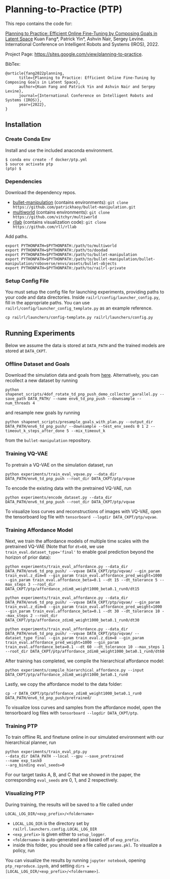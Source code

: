 
# Planning-to-Practice (PTP)

This repo contains the code for:

[Planning to Practice: Efficient Online Fine-Tuning by Composing Goals in Latent Space](https://arxiv.org/abs/2106.00671)
Kuan Fang*, Patrick Yin*, Ashvin Nair, Sergey Levine. 
International Conference on Intelligent Robots and Systems (IROS), 2022.

Project Page: https://sites.google.com/view/planning-to-practice.

BibTex:
```
@article{fang2022planning,
      title={Planning to Practice: Efficient Online Fine-Tuning by Composing Goals in Latent Space}, 
      author={Kuan Fang and Patrick Yin and Ashvin Nair and Sergey Levine},
      journal={International Conference on Intelligent Robots and Systems (IROS)}, 
      year={2022},
}
```

## Installation

### Create Conda Env

Install and use the included anaconda environment.
```
$ conda env create -f docker/ptp.yml
$ source activate ptp
(ptp) $
```

### Dependencies
Download the dependency repos.
- [bullet-manipulation](https://github.com/patrickhaoy/bullet-manipulation) (contains environments): ```git clone https://github.com/patrickhaoy/bullet-manipulation.git```
- [multiworld](https://github.com/vitchyr/multiworld) (contains environments): ```git clone https://github.com/vitchyr/multiworld```
- [rllab](https://github.com/rll/rllab) (contains visualization code):  ```git clone https://github.com/rll/rllab```

Add paths.
```
export PYTHONPATH=$PYTHONPATH:/path/to/multiworld
export PYTHONPATH=$PYTHONPATH:/path/to/doodad
export PYTHONPATH=$PYTHONPATH:/path/to/bullet-manipulation
export PYTHONPATH=$PYTHONPATH:/path/to/bullet-manipulation/bullet-manipulation/roboverse/envs/assets/bullet-objects
export PYTHONPATH=$PYTHONPATH:/path/to/railrl-private
```

### Setup Config File

You must setup the config file for launching experiments, providing paths to your code and data directories. Inside `railrl/config/launcher_config.py`, fill in the appropriate paths. You can use `railrl/config/launcher_config_template.py` as an example reference.

```cp railrl/launchers/config-template.py railrl/launchers/config.py```

## Running Experiments
Below we assume the data is stored at `DATA_PATH` and the trained models are stored at `DATA_CKPT`.

### Offline Dataset and Goals
Download the simulation data and goals from [here](https://drive.google.com/file/d/1o-jSgxibTH4FL6emFzUEQNkSfn7jdRus/view?usp=sharing). Alternatively, you can recollect a new dataset by running
```
python shapenet_scripts/4dof_rotate_td_pnp_push_demo_collector_parallel.py --save_path DATA_PATH/ --name env6_td_pnp_push --downsample --num_threads 4
```
and resample new goals by running
```
python shapenet_scripts/presample_goals_with_plan.py --output_dir DATA_PATH/env6_td_pnp_push/ --downsample --test_env_seeds 0 1 2 --timeout_k_steps_after_done 5 --mix_timeout_k
```
from the `bullet-manipulation` repository.

### Training VQ-VAE
To pretrain a VQ-VAE on the simulation dataset, run
```
python experiments/train_eval_vqvae.py --data_dir DATA_PATH/env6_td_pnp_push --root_dir DATA_CKPT/ptp/vqvae
```
To encode the existing data with the pretrained VQ-VAE, run
```
python experiments/encode_dataset.py --data_dir DATA_PATH/env6_td_pnp_push --root_dir DATA_CKPT/ptp/vqvae
```
To visualize loss curves and reconstructions of images with VQ-VAE, open the tensorboard log file with `tensorboard --logdir DATA_CKPT/ptp/vqvae`.

### Training Affordance Model
Next, we train the affordance models of multiple time scales with the pretrained VQ-VAE (Note that for `dt=60`, we use `train_eval.dataset_type='final'` to enable goal prediction beyond the horizon of prior data):
```
python experiments/train_eval_affordance.py --data_dir DATA_PATH/env6_td_pnp_push/ --vqvae DATA_CKPT/ptp/vqvae/ --gin_param train_eval.z_dim=8 --gin_param train_eval.affordance_pred_weight=1000 --gin_param train_eval.affordance_beta=0.1 --dt 15 --dt_tolerance 5 --max_steps 3 --root_dir DATA_CKPT/ptp/affordance_zdim8_weight1000_beta0.1_run0/dt15

python experiments/train_eval_affordance.py --data_dir DATA_PATH/env6_td_pnp_push/ --vqvae DATA_CKPT/ptp/vqvae/ --gin_param train_eval.z_dim=8 --gin_param train_eval.affordance_pred_weight=1000 --gin_param train_eval.affordance_beta=0.1 --dt 30 --dt_tolerance 10 --max_steps 2 --root_dir DATA_CKPT/ptp/affordance_zdim8_weight1000_beta0.1_run0/dt30

python experiments/train_eval_affordance.py --data_dir DATA_PATH/env6_td_pnp_push/ --vqvae DATA_CKPT/ptp/vqvae/ --dataset_type final --gin_param train_eval.z_dim=8 --gin_param train_eval.affordance_pred_weight=1000 --gin_param train_eval.affordance_beta=0.1 --dt 60 --dt_tolerance 10 --max_steps 1 --root_dir DATA_CKPT/ptp/affordance_zdim8_weight1000_beta0.1_run0/dt60
```
After training has completed, we compile the hierarchical affordance model:
```
python experiments/compile_hierarchical_affordance.py --input DATA_CKPT/ptp/affordance_zdim8_weight1000_beta0.1_run0
```
Lastly, we copy the affordance model to the data folder:
```
cp -r DATA_CKPT/ptp/affordance_zdim8_weight1000_beta0.1_run0 DATA_PATH/env6_td_pnp_push/pretrained/
```
To visualize loss curves and samples from the affordance model, open the tensorboard log files with `tensorboard --logdir DATA_CKPT/ptp`.

### Training PTP
To train offline RL and finetune online in our simulated environment with our hierarchical planner, run
```
python experiments/train_eval_ptp.py 
--data_dir DATA_PATH --local --gpu --save_pretrained 
--name exp_task0
--arg_binding eval_seeds=0
```
For our target tasks A, B, and C that we showed in the paper, the corresponding `eval_seeds` are 0, 1, and 2 respectively.

### Visualizing PTP
During training, the results will be saved to a file called under
```
LOCAL_LOG_DIR/<exp_prefix>/<foldername>
```
 - `LOCAL_LOG_DIR` is the directory set by `railrl.launchers.config.LOCAL_LOG_DIR`
 - `<exp_prefix>` is given either to `setup_logger`.
 - `<foldername>` is auto-generated and based off of `exp_prefix`.
 - inside this folder, you should see a file called `params.pkl`. To visualize a policy, run

You can visualize the results by running `jupyter notebook`, opening `ptp_reproduce.ipynb`, and setting `dirs = [LOCAL_LOG_DIR/<exp_prefix>/<foldername>]`.
